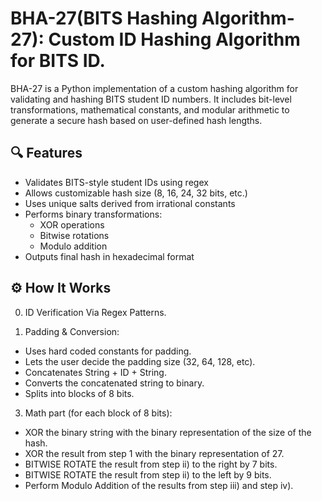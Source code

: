 # BHA-27(BITS Hashing Algorithm-27): Custom ID Hashing Algorithm for BITS ID.

BHA-27 is a Python implementation of a custom hashing algorithm for validating and hashing BITS student ID numbers. It includes bit-level transformations, mathematical constants, and modular arithmetic to generate a secure hash based on user-defined hash lengths.

## 🔍 Features
- Validates BITS-style student IDs using regex
- Allows customizable hash size (8, 16, 24, 32 bits, etc.)
- Uses unique salts derived from irrational constants
- Performs binary transformations:
  - XOR operations
  - Bitwise rotations
  - Modulo addition
- Outputs final hash in hexadecimal format

## ⚙️ How It Works

0. ID Verification Via Regex Patterns. 

1. Padding & Conversion:
 - Uses hard coded constants for padding.
 - Lets the user decide the padding size (32, 64, 128, etc).
 - Concatenates String + ID + String.
 - Converts the concatenated string to binary.
 - Splits into blocks of 8 bits.

3. Math part (for each block of 8 bits):
 - XOR the binary string with the binary representation of the size of the hash.
 - XOR the result from step 1 with the binary representation of 27.
 - BITWISE ROTATE the result from step ii) to the right by 7 bits.
 - BITWISE ROTATE the result from step ii) to the left by 9 bits.
 - Perform Modulo Addition of the results from step iii) and step iv). 
